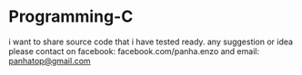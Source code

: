 # Programming-C

  i want to share source code that i have tested ready. any suggestion or idea please contact on facebook: facebook.com/panha.enzo
  and email: panhatop@gmail.com
